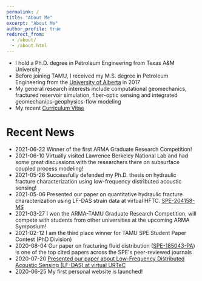 ```yaml
---
permalink: /
title: "About Me"
excerpt: "About Me"
author_profile: true
redirect_from: 
  - /about/
  - /about.html
---
```


- I hold a Ph.D. degree in Petroleum Engineering from Texas A&M University
- Before joining TAMU, I received my M.S. degree in Petroleum Engineering from the [University of Alberta](https://www.ualberta.ca/index.html) in 2017
- My general research interests include computational geomechanics, fractured reservoir simulation, fiber-optic sensing and integrated geomechanics-geophysics-flow modeling
- My recent [Curriculum Vitae](https://yongzanliu.github.io/files/Yongzan_CV.pdf)

Recent News
======

- 2021-06-22 Winner of the first ARMA Graduate Research Competition!
- 2021-06-10 Virtually visited Lawrence Berkeley National Lab and had some great discussions with the researchers there on subsurface coupled process modeling!
- 2021-05-26 Successfully defended my Ph.D. thesis on hydraulic fracture characterization using low-frequency distributed acoustic sensing!
- 2021-05-06 Presented our paper on quantitative hydraulic fracture characterization using LF-DAS strain data at virtual HFTC. [SPE-204158-MS](https://doi.org/10.2118/204158-MS)
- 2021-03-27 I won the ARMA-TAMU Graduate Research Competition, will compete with students from other universities at the upcoming ARMA Symposium!
- 2021-02-12 I am the third place winner for TAMU SPE Student Paper Contest (PhD Division)
- 2020-08-04 Our paper on fracturing fluid distribution ([SPE-185043-PA](https://doi.org/10.2118/185043-PA)) is one of the top cited papers across the SPE's peer-reviewed journals
- 2020-07-20 [Presented our paper about Low-Frequency Distributed Acoustic Sensing (LF-DAS) at virtual URTeC](https://www.onepetro.org/conference-paper/URTEC-2020-2948-MS)
- 2020-06-25 My first personal website is launched!